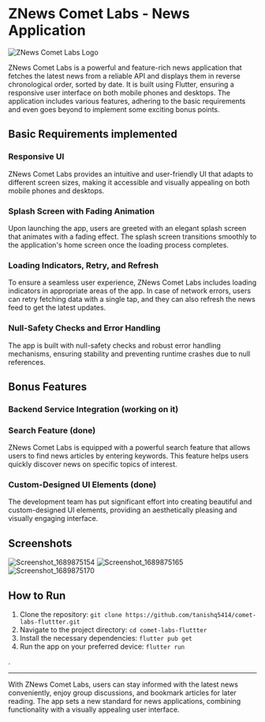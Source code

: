 # ZNews Comet Labs - News Application

![ZNews Comet Labs Logo](https://github.com/tanishq5414/comet-labs-fluttter/assets/69450092/88c581f0-d7fe-4dc9-b376-eb78e0b9be47)


ZNews Comet Labs is a powerful and feature-rich news application that fetches the latest news from a reliable API and displays them in reverse chronological order, sorted by date. It is built using Flutter, ensuring a responsive user interface on both mobile phones and desktops. The application includes various features, adhering to the basic requirements and even goes beyond to implement some exciting bonus points.

## Basic Requirements  implemented

### Responsive UI
ZNews Comet Labs provides an intuitive and user-friendly UI that adapts to different screen sizes, making it accessible and visually appealing on both mobile phones and desktops.

### Splash Screen with Fading Animation
Upon launching the app, users are greeted with an elegant splash screen that animates with a fading effect. The splash screen transitions smoothly to the application's home screen once the loading process completes.

### Loading Indicators, Retry, and Refresh
To ensure a seamless user experience, ZNews Comet Labs includes loading indicators in appropriate areas of the app. In case of network errors, users can retry fetching data with a single tap, and they can also refresh the news feed to get the latest updates.

### Null-Safety Checks and Error Handling
The app is built with null-safety checks and robust error handling mechanisms, ensuring stability and preventing runtime crashes due to null references.

## Bonus Features

### Backend Service Integration (working on it)

### Search Feature (done)
ZNews Comet Labs is equipped with a powerful search feature that allows users to find news articles by entering keywords. This feature helps users quickly discover news on specific topics of interest.

### Custom-Designed UI Elements (done)
The development team has put significant effort into creating beautiful and custom-designed UI elements, providing an aesthetically pleasing and visually engaging interface.

## Screenshots
![Screenshot_1689875154](https://github.com/tanishq5414/comet-labs-fluttter/assets/69450092/833dd1a8-3211-4cab-be0e-3930b7f78ae8)
![Screenshot_1689875165](https://github.com/tanishq5414/comet-labs-fluttter/assets/69450092/82425e29-3594-44dc-b772-cf4926823e6e)
![Screenshot_1689875170](https://github.com/tanishq5414/comet-labs-fluttter/assets/69450092/181aa898-b8ca-4e86-b6fb-b8d5cab12a6c)

## How to Run

1. Clone the repository: `git clone https://github.com/tanishq5414/comet-labs-fluttter.git`
2. Navigate to the project directory: `cd comet-labs-fluttter`
3. Install the necessary dependencies: `flutter pub get`
4. Run the app on your preferred device: `flutter run`

.

---

With ZNews Comet Labs, users can stay informed with the latest news conveniently, enjoy group discussions, and bookmark articles for later reading. The app sets a new standard for news applications, combining functionality with a visually appealing user interface.
